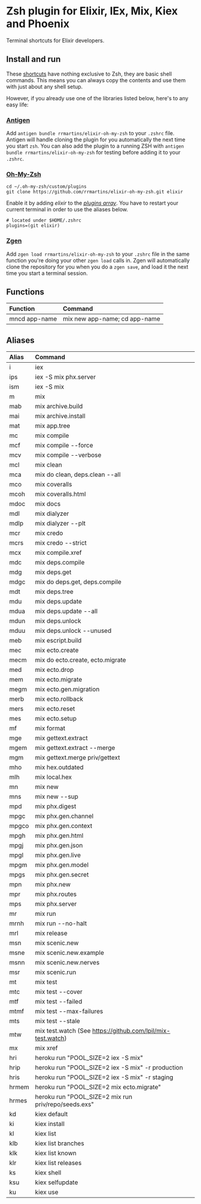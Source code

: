 # Zsh plugin for Elixir, IEx, Mix, Kiex and Phoenix

Terminal shortcuts for Elixir developers.

## Install and run

These [shortcuts](https://github.com/rrmartins/elixir-oh-my-zsh/blob/master/elixir.plugin.zsh) have nothing exclusive to Zsh, they are basic shell commands. This means you can always copy the contents and use them with just about any shell setup.

However, if you already use one of the libraries listed below, here's to any easy life:

### [Antigen](https://github.com/zsh-users/antigen)

Add `antigen bundle rrmartins/elixir-oh-my-zsh` to your `.zshrc` file. Antigen will handle cloning the plugin for you automatically the next time you start `zsh`. You can also add the plugin to a running ZSH with `antigen bundle rrmartins/elixir-oh-my-zsh` for testing before adding it to your `.zshrc`.

### [Oh-My-Zsh](http://ohmyz.sh/)

```
cd ~/.oh-my-zsh/custom/plugins
git clone https://github.com/rrmartins/elixir-oh-my-zsh.git elixir
```

Enable it by adding _elixir_ to the [_plugins array_](https://github.com/robbyrussell/oh-my-zsh/blob/master/templates/zshrc.zsh-template#L66).
You have to restart your current terminal in order to use the aliases below.
```
# located under $HOME/.zshrc
plugins=(git elixir)
```

### [Zgen](https://github.com/tarjoilija/zgen)

Add `zgen load rrmartins/elixir-oh-my-zsh` to your `.zshrc` file in the same function you're doing your other `zgen load` calls in. Zgen will automatically clone the repository for you when you do a `zgen save`, and load it the next time you start a terminal session.

## Functions

| Function                 | Command
| :------------------------| :--------------------------------
| mncd app-name            | mix new app-name; cd app-name

## Aliases

| Alias                    | Command
| :------------------------| :--------------------------------
| i                        | iex
| ips                      | iex -S mix phx.server
| ism                      | iex -S mix
| m                        | mix
| mab                      | mix archive.build
| mai                      | mix archive.install
| mat                      | mix app.tree
| mc                       | mix compile
| mcf                      | mix compile --force
| mcv                      | mix compile --verbose
| mcl                      | mix clean
| mca                      | mix do clean, deps.clean --all
| mco                      | mix coveralls
| mcoh                     | mix coveralls.html
| mdoc                     | mix docs
| mdl                      | mix dialyzer
| mdlp                     | mix dialyzer --plt
| mcr                      | mix credo
| mcrs                     | mix credo --strict
| mcx                      | mix compile.xref
| mdc                      | mix deps.compile
| mdg                      | mix deps.get
| mdgc                     | mix do deps.get, deps.compile
| mdt                      | mix deps.tree
| mdu                      | mix deps.update
| mdua                     | mix deps.update --all
| mdun                     | mix deps.unlock
| mduu                     | mix deps.unlock --unused
| meb                      | mix escript.build
| mec                      | mix ecto.create
| mecm                     | mix do ecto.create, ecto.migrate
| med                      | mix ecto.drop
| mem                      | mix ecto.migrate
| megm                     | mix ecto.gen.migration
| merb                     | mix ecto.rollback
| mers                     | mix ecto.reset
| mes                      | mix ecto.setup
| mf                       | mix format
| mge                      | mix gettext.extract
| mgem                     | mix gettext.extract --merge
| mgm                      | mix gettext.merge priv/gettext
| mho                      | mix hex.outdated
| mlh                      | mix local.hex
| mn                       | mix new
| mns                      | mix new --sup
| mpd                      | mix phx.digest
| mpgc                     | mix phx.gen.channel
| mpgco                    | mix phx.gen.context
| mpgh                     | mix phx.gen.html
| mpgj                     | mix phx.gen.json
| mpgl                     | mix phx.gen.live
| mpgm                     | mix phx.gen.model
| mpgs                     | mix phx.gen.secret
| mpn                      | mix phx.new
| mpr                      | mix phx.routes
| mps                      | mix phx.server
| mr                       | mix run
| mrnh                     | mix run --no-halt
| mrl                      | mix release
| msn                      | mix scenic.new
| msne                     | mix scenic.new.example
| msnn                     | mix scenic.new.nerves
| msr                      | mix scenic.run
| mt                       | mix test
| mtc                      | mix test --cover
| mtf                      | mix test --failed
| mtmf                     | mix test --max-failures
| mts                      | mix test --stale
| mtw                      | mix test.watch (See https://github.com/lpil/mix-test.watch)
| mx                       | mix xref
| hri                      | heroku run "POOL_SIZE=2 iex -S mix"
| hrip                     | heroku run "POOL_SIZE=2 iex -S mix" -r production
| hris                     | heroku run "POOL_SIZE=2 iex -S mix" -r staging
| hrmem                    | heroku run "POOL_SIZE=2 mix ecto.migrate"
| hrmes                    | heroku run "POOL_SIZE=2 mix run priv/repo/seeds.exs"
| kd                       | kiex default
| ki                       | kiex install
| kl                       | kiex list
| klb                      | kiex list branches
| klk                      | kiex list known
| klr                      | kiex list releases
| ks                       | kiex shell
| ksu                      | kiex selfupdate
| ku                       | kiex use
